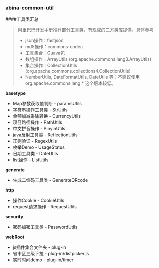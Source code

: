 
### abina-common-util

####工具类汇总

> 阿里巴巴开发手册推荐部分工具类，有现成的二方类库提供，具体参考
> - json操作：fastjson
> - md5操作：commons-codec
> - 工具集合：Guava包
> - 数组操作：ArrayUtils (org.apache.commons.lang3.ArrayUtils)
> - 集合操作：CollectionUtils (org.apache.commons.collections4.CollectionUtils)
> - NumberUtils, DateFormatUtils, DateUtils 等；不建议使用 org.apache.commons.lang.* 这个版本较低。

**basetype**
- Map参数获取值判断 - paramsUtils
- 字符串操作工具类 - StrUtils 
- 金额加减乘除转换 - CurrencyUtils
- 项目路径操作 - PathUtils
- 中文拼音操作 - PinyinUtils
- java反射工具类 - ReflectionUtils
- 正则验证 - RegexUtils
- 枚举Demo - UsageStatus
- 日期工具类 - DateUtils 
- list操作 - ListUtils

**generate**
- 生成二维码工具类 - GenerateQRcode

**http**
- 操作Cookie - CookieUtils
- request请求操作 - RequestUtils

**security**
- 密码加密工具类 - PasswordUtils

**webRoot**
- js插件集合文件夹 - plug-in 
- 省市区三级下拉 - plug-in/distpicker.js
- 实时时间demo - plug-in/timer

